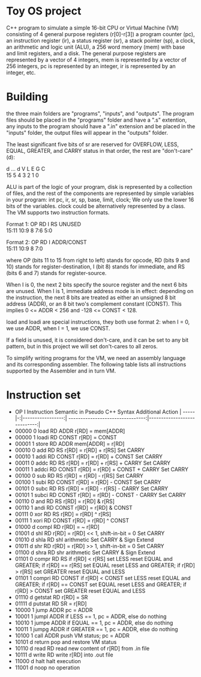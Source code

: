 # Toy OS project
C++ program to simulate a simple 16-bit CPU or Virtual Machine (VM) consisting of 4 general purpose registers (r[0]-r[3]) a program counter (pc), an instruction register (ir), a status register (sr), a stack pointer (sp), a clock, an arithmetic and logic unit (ALU), a 256 word memory (mem) with base and limit registers, and a disk. 
The general purpose registers are represented by a vector of 4 integers, mem is represented by a vector of 256 integers, pc is represented by an integer, ir is represented by an integer, etc.

# Building
the three main folders are "programs", "inputs", and "outputs". The program files should be placed in the "programs" folder and have a ".s" extention, any inputs to the program should have a ".in" extension and be placed in the "inputs" folder, the output files will appear in the "outputs" folder. 


The least significant five bits of sr are reserved for OVERFLOW, LESS, EQUAL, GREATER, and CARRY status in that order, the rest are "don't-care" (d): 

  d  	          ...          	  d  	  V  	  L  	  E  	  G  	  C  
15		  5	  4	  3	  2	  1	  0

ALU is part of the logic of your program, disk is represented by a collection of files, and the rest of the components are represented by simple variables in your program:
	int pc, ir, sr, sp, base, limit, clock;
We only use the lower 16 bits of the variables. clock could be alternatively represented by a class.
The VM supports two instruction formats. 

Format 1:
      OP      	RD	I	RS	      UNUSED        
      15:11      	10:9	8	7:6	          5:0      

Format 2:
      OP      	RD	I	      ADDR/CONST      
      15:11      	10:9	8	              7:0      

where OP (bits 11 to 15 from right to left) stands for opcode, 
RD (bits 9 and 10) stands for register-destination, 
I (bit 8) stands for immediate, 
and RS (bits 6 and 7) stands for register-source. 

When I is 0, the next 2 bits specify the source register and the next 6 bits are unused. 
When I is 1, immediate address mode is in effect: depending on the instruction, the next 8 bits are treated as either an unsigned 8 bit address (ADDR), or an 8 bit two's complement constant (CONST). This implies 0 <= ADDR < 256 and -128 <= CONST < 128. 

load and loadi are special instructions, they both use format 2: when I = 0, we use ADDR, when I = 1, we use CONST. 

If a field is unused, it is considered don't-care, and it can be set to any bit pattern, but in this project we will set don't-cares to all zeros. 

To simplify writing programs for the VM, we need an assembly language and its corresponding assembler. The following table lists all instructions supported by the Assembler and in turn VM. 



# Instruction set
*  OP	I	Instruction	Semantic in Pseudo C++ Syntax	          Additional Action
| ----- |-:|-----------------:| --------------------------------:|----------------------------:|
* 00000	0	load RD ADDR	r[RD] = mem[ADDR]	 
* 00000	1	loadi RD CONST	r[RD] = CONST	 
* 00001	1	store RD ADDR	mem[ADDR] = r[RD]	 
* 00010	0	add RD RS	r[RD] = r[RD] + r[RS]	                        Set CARRY
* 00010	1	addi RD CONST	r[RD] = r[RD] + CONST	                    Set CARRY
* 00011	0	addc RD RS	r[RD] = r[RD] + r[RS] + CARRY	              Set CARRY
* 00011	1	addci RD CONST	r[RD] = r[RD] + CONST + CARRY	          Set CARRY
* 00100	0	sub RD RS	r[RD] = r[RD] - r[RS]	                        Set CARRY
* 00100	1	subi RD CONST	r[RD] = r[RD] - CONST	                    Set CARRY
* 00101	0	subc RD RS	r[RD] = r[RD] - r[RS] - CARRY	              Set CARRY
* 00101	1	subci RD CONST	r[RD] = r[RD] - CONST - CARRY	          Set CARRY
* 00110	0	and RD RS	r[RD] = r[RD] & r[RS]	 
* 00110	1	andi RD CONST	r[RD] = r[RD] & CONST	 
* 00111	0	xor RD RS	r[RD] = r[RD] ^ r[RS]	 
* 00111	1	xori RD CONST	r[RD] = r[RD] ^ CONST	 
* 01000	d	compl RD	r[RD] = ~ r[RD]	 
* 01001	d	shl RD	r[RD] = r[RD] << 1, shift-in-bit = 0	          Set CARRY
* 01010	d	shla RD	shl arithmetic	                                Set CARRY & Sign Extend
* 01011	d	shr RD	r[RD] = r[RD] >> 1, shift-in-bit = 0	          Set CARRY
* 01100	d	shra RD	shr arithmetic	                                Set CARRY & Sign Extend
* 01101	0	compr RD RS	if r[RD] < r[RS] set LESS reset EQUAL and GREATER; 
        if r[RD] == r[RS] set EQUAL reset LESS and GREATER; 
        if r[RD] > r[RS] set GREATER reset EQUAL and LESS	 
* 01101	1	compri RD CONST  	if r[RD] < CONST set LESS reset EQUAL and GREATER; 
        if r[RD] == CONST set EQUAL reset LESS and GREATER; 
        if r[RD] > CONST set GREATER reset EQUAL and LESS	 
* 01110	d	getstat RD	r[RD] = SR	 
* 01111	d	putstat RD	SR = r[RD]	 
* 10000	1	jump ADDR	pc = ADDR	 
* 10001	1	jumpl ADDR	if LESS == 1, pc = ADDR, else do nothing	 
* 10010	1	jumpe ADDR	if EQUAL == 1, pc = ADDR, else do nothing	 
* 10011	1	jumpg ADDR	if GREATER == 1, pc = ADDR, else do nothing	 
* 10100	1	call ADDR	push VM status; pc = ADDR	 
* 10101	d	return	pop and restore VM status	 
* 10110	d	read RD	read new content of r[RD] from .in file	 
* 10111	d	write RD	write r[RD] into .out file	 
* 11000	d	halt	halt execution	 
* 11001	d	noop	no operation	 
